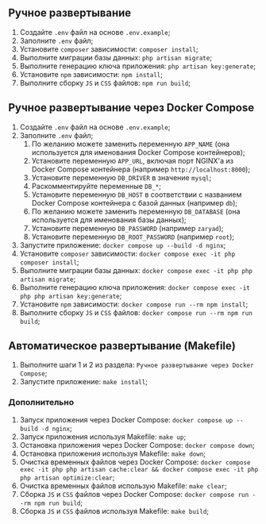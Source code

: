 ## Ручное развертывание
1. Создайте `.env` файл на основе `.env.example`;
2. Заполните `.env` файл;
3. Установите `composer` зависимости: `composer install`;
4. Выполните миграции базы данных: `php artisan migrate`;
5. Выполните генерацию ключа приложения: `php artisan key:generate`;
6. Установите `npm` зависимости: `npm install`;
7. Выполните сборку `JS` и `CSS` файлов: `npm run build`;

## Ручное развертывание через Docker Compose
1. Создайте `.env` файл на основе `.env.example`;
2. Заполните `.env` файл;
   1. По желанию можете заменить переменную `APP_NAME` (она используется для именования Docker Compose контейнеров);
   2. Установите переменную `APP_URL`, включая порт NGINX'a из Docker Compose контейнера (например `http://localhost:8000`);
   3. Установите переменную `DB_DRIVER` в значение `mysql`;
   4. Раскомментируйте переменные `DB_*`;
   5. Установите переменную `DB_HOST` в соответствии с названием Docker Compose контейнера с базой данных (например `db`);
   6. По желанию можете заменить переменную `DB_DATABASE` (она используется для именования базы данных);
   7. Установите переменную `DB_PASSWORD` (например `zaryad`);
   8. Установите переменную `DB_ROOT_PASSWORD` (например `root`);
3. Запустите приложение: `docker compose up --build -d nginx`;
4. Установите `composer` зависимости: `docker compose exec -it php composer install`;
5. Выполните миграции базы данных: `docker compose exec -it php php artisan migrate`;
6. Выполните генерацию ключа приложения: `docker compose exec -it php php artisan key:generate`;
7. Установите `npm` зависимости: `docker compose run --rm npm install`;
8. Выполните сборку `JS` и `CSS` файлов: `docker compose run --rm npm run build`;

## Автоматическое развертывание (Makefile)
1. Выполните шаги 1 и 2 из раздела: `Ручное развертывание через Docker Compose`;
2. Запустите приложение: `make install`;

### Дополнительно
1. Запуск приложения через Docker Compose: `docker compose up --build -d nginx`;
2. Запуск приложения используя Makefile: `make up`;
3. Остановка приложения через Docker Compose: `docker compose down`;
4. Остановка приложения используя Makefile: `make down`;
5. Очистка временных файлов через Docker Compose: `docker compose exec -it php php artisan cache:clear && docker compose exec -it php php artisan optimize:clear`;
6. Очистка временных файлов использую Makefile: `make clear`;
7. Сборка `JS` и `CSS` файлов через Docker Compose: `docker compose run --rm npm run build`;
8. Сборка `JS` и `CSS` файлов используя Makefile: `make build`;
